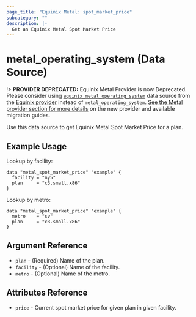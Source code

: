 ```yaml
---
page_title: "Equinix Metal: spot_market_price"
subcategory: ""
description: |-
  Get an Equinix Metal Spot Market Price
---
```


# metal_operating_system (Data Source)

!> **PROVIDER DEPRECATED:** Equinix Metal Provider is now Deprecated. Please consider using [`equinix_metal_operating_system`](https://registry.terraform.io/providers/equinix/equinix/latest/docs/data-sources/equinix_metal_operating_system) data source from the [Equinix provider](https://registry.terraform.io/providers/equinix/equinix/latest/docs) instead of `metal_operating_system`. [See the Metal provider section for more details](../index.md#equinix-metal-provider) on the new provider and available migration guides.

Use this data source to get Equinix Metal Spot Market Price for a plan.

## Example Usage

Lookup by facility:

```hcl
data "metal_spot_market_price" "example" {
  facility = "ny5"
  plan     = "c3.small.x86"
}
```

Lookup by metro:

```hcl
data "metal_spot_market_price" "example" {
  metro    = "sv"
  plan     = "c3.small.x86"
}
```

## Argument Reference

* `plan` - (Required) Name of the plan.
* `facility` - (Optional) Name of the facility.
* `metro` - (Optional) Name of the metro.

## Attributes Reference

* `price` - Current spot market price for given plan in given facility.

